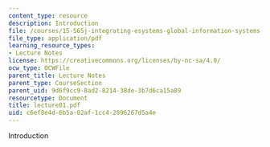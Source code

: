 ```yaml
---
content_type: resource
description: Introduction
file: /courses/15-565j-integrating-esystems-global-information-systems-spring-2002/c6ef8e4d6b5a02af1cc42896267d5a4e_lecture01.pdf
file_type: application/pdf
learning_resource_types:
- Lecture Notes
license: https://creativecommons.org/licenses/by-nc-sa/4.0/
ocw_type: OCWFile
parent_title: Lecture Notes
parent_type: CourseSection
parent_uid: 9d6f9cc9-8ad2-8214-38de-3b7d6ca15a89
resourcetype: Document
title: lecture01.pdf
uid: c6ef8e4d-6b5a-02af-1cc4-2896267d5a4e
---
```

Introduction